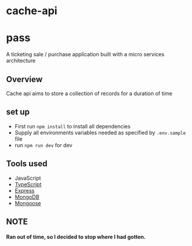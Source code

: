 # cache-api

# pass

A ticketing sale / purchase application built with a micro services architecture

## Overview

Cache api aims to store a collection of records for a duration of time

## set up

- First run `npm install` to install all dependencies
- Supply all environments variables needed as specified by `.env.sample` file
- run `npm run dev` for dev

## Tools used

- JavaScript
- [TypeScript](https://www.typescriptlang.org/)
- [Express](https://expressjs.com/)
- [MongoDB](https://www.mongodb.com/)
- [Mongoose](https://mongoosejs.com/)

## NOTE

#### Ran out of time, so I decided to stop where I had gotten.
